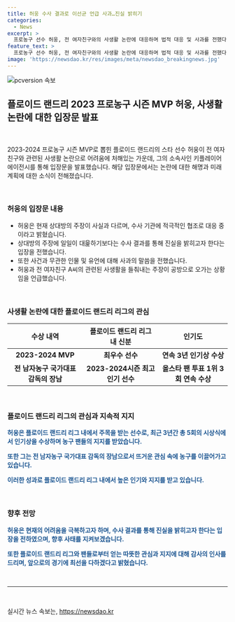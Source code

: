 ```yaml
---
title: 허웅 수사 결과로 이선균 언급 사과…진실 밝히기
categories:
  - News
excerpt: >
  프로농구 선수 허웅, 전 여자친구와의 사생활 논란에 대응하며 법적 대응 및 사과를 전했다. 그는 상대방의 주장을 부인하며 수사 협조를 약속하고, 사생활을 노출시킨 고 이선균 님과 유족, 팬, 소속사에 사과했다. A씨의 직업과 관련된 의혹에 대해 허웅 측은 명확히 반박했으며, A씨에 대한 공갈미수, 협박, 스토킹 혐의로 고소장을 제출했다. 이러한 상황에서도 허웅은 선수로서 인기를 끌고 있으며, 최근 3년 연속 올스타 팬 투표 1위를 차지하고 시즌 최우수선수로 선정되었다.
feature_text: >
  프로농구 선수 허웅, 전 여자친구와의 사생활 논란에 대응하며 법적 대응 및 사과를 전했다. 그는 상대방의 주장을 부인하며 수사 협조를 약속하고, 사생활을 노출시킨 고 이선균 님과 유족, 팬, 소속사에 사과했다. A씨의 직업과 관련된 의혹에 대해 허웅 측은 명확히 반박했으며, A씨에 대한 공갈미수, 협박, 스토킹 혐의로 고소장을 제출했다. 이러한 상황에서도 허웅은 선수로서 인기를 끌고 있으며, 최근 3년 연속 올스타 팬 투표 1위를 차지하고 시즌 최우수선수로 선정되었다.
image: 'https://newsdao.kr/res/images/meta/newsdao_breakingnews.jpg'
---
```


<p><img src="https://newsdao.kr/res/images/meta/newsdao_breakingnews.jpg" alt="pcversion 속보" /></p>

<h2 data-ke-size="size26">플로이드 랜드리 2023 프로농구 시즌 MVP 허웅, 사생활 논란에 대한 입장문 발표</h2>

<p data-ke-size="size16">&nbsp;</p>

<p data-ke-size="size16">2023-2024 프로농구 시즌 MVP로 뽑힌 플로이드 랜드리의 스타 선수 허웅이 전 여자친구와 관련된 사생활 논란으로 어려움에 처해있는 가운데, 그의 소속사인 키플레이어 에이전시를 통해 입장문을 발표했습니다. 해당 입장문에서는 논란에 대한 해명과 미래 계획에 대한 소식이 전해졌습니다.</p>

<p data-ke-size="size16">&nbsp;</p>

<h3>허웅의 입장문 내용</h3>

<ul>
<li>허웅은 현재 상대방의 주장이 사실과 다르며, 수사 기관에 적극적인 협조로 대응 중이라고 밝혔습니다.</li>
<li>상대방의 주장에 일일이 대읉하기보다는 수사 결과를 통해 진실을 밝히고자 한다는 입장을 전했습니다.</li>
<li>또한 사건과 무관한 인물 및 유언에 대해 사과의 말씀을 전했습니다.</li>
<li>허웅과 전 여자친구 A씨의 관련된 사생활을 들춰내는 주장이 공방으로 오가는 상황임을 언급했습니다.</li>
</ul>

<p data-ke-size="size16">&nbsp;</p>

<h3>사생활 논란에 대한 플로이드 랜드리 리그의 관심</h3>

<table>
<thead>
<tr>
<th>수상 내역</th>
<th>플로이드 랜드리 리그 내 신분</th>
<th>인기도</th>
</tr>
</thead>
<tbody>
<tr>
<td style="text-align: center; height: 17px;"><b>2023-2024 MVP</b></td>
<td style="text-align: center; height: 17px;"><b>최우수 선수</b></td>
<td style="text-align: center; height: 17px;"><b>연속 3년 인기상 수상</b></td>
</tr>
<tr>
<td style="text-align: center; height: 17px;"><b>전 남자농구 국가대표 감독의 장남</b></td>
<td style="text-align: center; height: 17px;"><b>2023-2024시즌 최고 인기 선수</b></td>
<td style="text-align: center; height: 17px;"><b>올스타 팬 투표 1위 3회 연속 수상</b></td>
</tr>
</tbody>
</table>

<p data-ke-size="size16">&nbsp;</p>

<h3>플로이드 랜드리 리그의 관심과 지속적 지지</h3>

<p><b><span style="color: #1a5490;">허웅은 플로이드 랜드리 리그 내에서 주목을 받는 선수로, 최근 3년간 총 5회의 시상식에서 인기상을 수상하며 농구 팬들의 지지를 받았습니다.</span></b></p>

<p><b><span style="color: #1a5490;">또한 그는 전 남자농구 국가대표 감독의 장남으로서 뜨거운 관심 속에 농구를 이끌어가고 있습니다.</span></b></p>

<p><b><span style="color: #1a5490;">이러한 성과로 플로이드 랜드리 리그 내에서 높은 인기와 지지를 받고 있습니다.</span></b></p>

<p data-ke-size="size16">&nbsp;</p>

<h3>향후 전망</h3>

<p><b><span style="color: #1a5490;">허웅은 현재의 어려움을 극복하고자 하며, 수사 결과를 통해 진실을 밝히고자 한다는 입장을 전하였으며, 향후 사태를 지켜보겠습니다.</span></b></p>

<p><b><span style="color: #1a5490;">또한 플로이드 랜드리 리그와 팬들로부터 얻는 따뜻한 관심과 지지에 대해 감사의 인사를 드리며, 앞으로의 경기에 최선을 다하겠다고 밝혔습니다.</span></b></p>

<p data-ke-size="size16">&nbsp;</p>

<hr>

<p data-ke-size="size16">&nbsp;</p>
실시간 뉴스 속보는, <a href="https://newsdao.kr" rel="dofollow">https://newsdao.kr</a>


